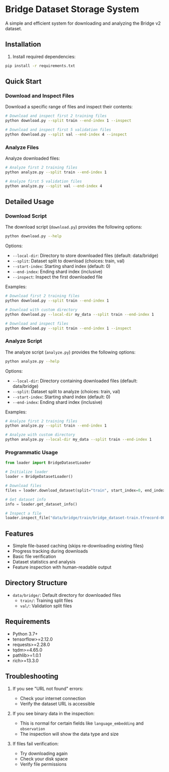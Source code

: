 # Bridge Dataset Storage System

A simple and efficient system for downloading and analyzing the Bridge v2 dataset.

## Installation

1. Install required dependencies:
```bash
pip install -r requirements.txt
```

## Quick Start

### Download and Inspect Files

Download a specific range of files and inspect their contents:
```bash
# Download and inspect first 2 training files
python download.py --split train --end-index 1 --inspect

# Download and inspect first 5 validation files
python download.py --split val --end-index 4 --inspect
```

### Analyze Files

Analyze downloaded files:
```bash
# Analyze first 2 training files
python analyze.py --split train --end-index 1

# Analyze first 5 validation files
python analyze.py --split val --end-index 4
```

## Detailed Usage

### Download Script

The download script (`download.py`) provides the following options:
```bash
python download.py --help
```

Options:
- `--local-dir`: Directory to store downloaded files (default: data/bridge)
- `--split`: Dataset split to download (choices: train, val)
- `--start-index`: Starting shard index (default: 0)
- `--end-index`: Ending shard index (inclusive)
- `--inspect`: Inspect the first downloaded file

Examples:
```bash
# Download first 2 training files
python download.py --split train --end-index 1

# Download with custom directory
python download.py --local-dir my_data --split train --end-index 1

# Download and inspect files
python download.py --split train --end-index 1 --inspect
```

### Analyze Script

The analyze script (`analyze.py`) provides the following options:
```bash
python analyze.py --help
```

Options:
- `--local-dir`: Directory containing downloaded files (default: data/bridge)
- `--split`: Dataset split to analyze (choices: train, val)
- `--start-index`: Starting shard index (default: 0)
- `--end-index`: Ending shard index (inclusive)

Examples:
```bash
# Analyze first 2 training files
python analyze.py --split train --end-index 1

# Analyze with custom directory
python analyze.py --local-dir my_data --split train --end-index 1
```

### Programmatic Usage

```python
from loader import BridgeDatasetLoader

# Initialize loader
loader = BridgeDatasetLoader()

# Download files
files = loader.download_dataset(split="train", start_index=0, end_index=1)

# Get dataset info
info = loader.get_dataset_info()

# Inspect a file
loader.inspect_file("data/bridge/train/bridge_dataset-train.tfrecord-00000-of-01024")
```

## Features

- Simple file-based caching (skips re-downloading existing files)
- Progress tracking during downloads
- Basic file verification
- Dataset statistics and analysis
- Feature inspection with human-readable output

## Directory Structure

- `data/bridge/`: Default directory for downloaded files
  - `train/`: Training split files
  - `val/`: Validation split files

## Requirements

- Python 3.7+
- tensorflow>=2.12.0
- requests>=2.28.0
- tqdm>=4.65.0
- pathlib>=1.0.1
- rich>=13.3.0

## Troubleshooting

1. If you see "URL not found" errors:
   - Check your internet connection
   - Verify the dataset URL is accessible

2. If you see binary data in the inspection:
   - This is normal for certain fields like `language_embedding` and `observation`
   - The inspection will show the data type and size

3. If files fail verification:
   - Try downloading again
   - Check your disk space
   - Verify file permissions 